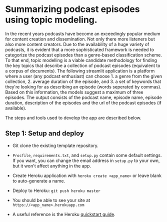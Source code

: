 # Summarizing podcast episodes using topic modeling.

In the recent years podcasts have become an exceedingly popular medium for content creation and dissemination. Not only there more listeners but also more content creators. Due to the availability of a huge variety of podcasts, it is evident that a more sophisticated framework is needed to categorize the podcast episodes than a genre-based classification scheme. To that end, topic modelling is a viable candidate methodology for finding the key topics that describe a collection of podcast episodes (equivalent to a corpus of documents). The following streamlit application is a platform where a user (any podcast enthusiast) can choose 1. a genre from the given collection, 2. average duration of the episode, and 3. a set of keywords that they're looking for as describing an episode (words seperated by commas). Based on this information, the models suggest a maximum of three episodes. The output consists of the podcast name, episode name, episode duration, description of the episodes and the url of the podcast episodes (if available).    


The steps and tools used to develop the app are described below.

## Step 1: Setup and deploy
- Git clone the existing template repository.
- `Procfile`, `requirements.txt`, and `setup.py` contain some default settings. If you want, you can change the email address in `setup.py` to your own, but it won't affect anything in the app.

- Create Heroku application with `heroku create <app_name>` or leave blank to
  auto-generate a name.

- Deploy to Heroku: `git push heroku master`
- You should be able to see your site at `https://<app_name>.herokuapp.com`
- A useful reference is the Heroku [quickstart guide](https://devcenter.heroku.com/articles/getting-started-with-python-o).
